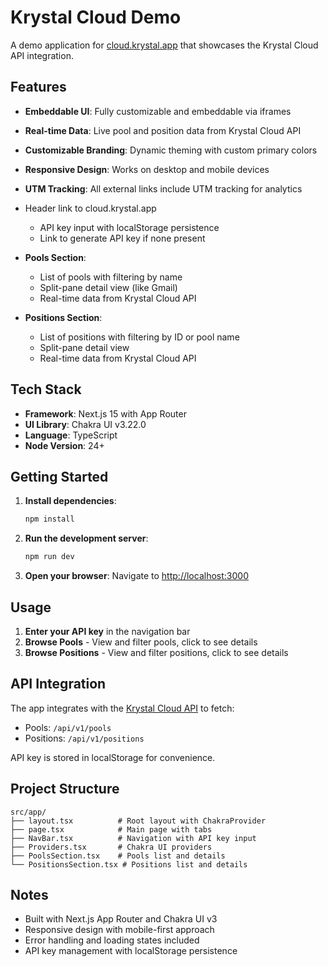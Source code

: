 # Krystal Cloud Demo

A demo application for [cloud.krystal.app](https://cloud.krystal.app?utm_source=CLOUD) that showcases the Krystal Cloud API integration.

## Features

- **Embeddable UI**: Fully customizable and embeddable via iframes
- **Real-time Data**: Live pool and position data from Krystal Cloud API
- **Customizable Branding**: Dynamic theming with custom primary colors
- **Responsive Design**: Works on desktop and mobile devices
- **UTM Tracking**: All external links include UTM tracking for analytics
- Header link to cloud.krystal.app
  - API key input with localStorage persistence
  - Link to generate API key if none present

- **Pools Section**:
  - List of pools with filtering by name
  - Split-pane detail view (like Gmail)
  - Real-time data from Krystal Cloud API

- **Positions Section**:
  - List of positions with filtering by ID or pool name
  - Split-pane detail view
  - Real-time data from Krystal Cloud API

## Tech Stack

- **Framework**: Next.js 15 with App Router
- **UI Library**: Chakra UI v3.22.0
- **Language**: TypeScript
- **Node Version**: 24+

## Getting Started

1. **Install dependencies**:

   ```bash
   npm install
   ```

2. **Run the development server**:

   ```bash
   npm run dev
   ```

3. **Open your browser**:
   Navigate to [http://localhost:3000](http://localhost:3000)

## Usage

1. **Enter your API key** in the navigation bar
2. **Browse Pools** - View and filter pools, click to see details
3. **Browse Positions** - View and filter positions, click to see details

## API Integration

The app integrates with the [Krystal Cloud API](https://cloud-api.krystal.app/swagger/index.html?utm_source=CLOUD) to fetch:

- Pools: `/api/v1/pools`
- Positions: `/api/v1/positions`

API key is stored in localStorage for convenience.

## Project Structure

```
src/app/
├── layout.tsx          # Root layout with ChakraProvider
├── page.tsx            # Main page with tabs
├── NavBar.tsx          # Navigation with API key input
├── Providers.tsx       # Chakra UI providers
├── PoolsSection.tsx    # Pools list and details
└── PositionsSection.tsx # Positions list and details
```

## Notes

- Built with Next.js App Router and Chakra UI v3
- Responsive design with mobile-first approach
- Error handling and loading states included
- API key management with localStorage persistence
